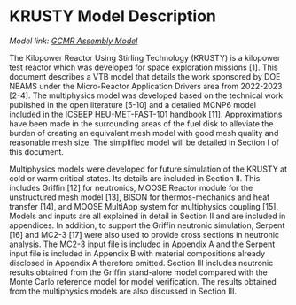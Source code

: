 # KRUSTY Model Description

*Model link: [GCMR Assembly Model](https://github.com/idaholab/virtual_test_bed/microreactors/KRUSTY)*

The Kilopower Reactor Using Stirling Technology (KRUSTY) is a kilopower test reactor which was developed for space exploration missions [1]. This document describes a VTB model that details the work sponsored by DOE NEAMS under the Micro-Reactor Application Drivers area from 2022-2023 [2-4]. The multiphysics model was developed based on the technical work published in the open literature [5-10] and a detailed MCNP6 model included in the ICSBEP HEU-MET-FAST-101 handbook [11]. Approximations have been made in the surrounding areas of the fuel disk to alleviate the burden of creating an equivalent mesh model with good mesh quality and reasonable mesh size. The simplified model will be detailed in Section I of this document.

Multiphysics models were developed for future simulation of the KRUSTY at cold or warm critical states. Its details are included in Section II. This includes Griffin [12] for neutronics, MOOSE Reactor module for the unstructured mesh model [13], BISON for thermos-mechanics and heat transfer [14], and MOOSE MultiApp system for multiphysics coupling [15]. Models and inputs are all explained in detail in Section II and are included in appendices. In addition, to support the Griffin neutronic simulation, Serpent [16] and MC2-3 [17] were also used to provide cross sections in neutronic analysis. The MC2-3 input file is included in Appendix A and the Serpent input file is included in Appendix B with material compositions already disclosed in Appendix A therefore omitted. Section III includes neutronic results obtained from the Griffin stand-alone model compared with the Monte Carlo reference model for model verification. The results obtained from the multiphysics models are also discussed in Section III.

